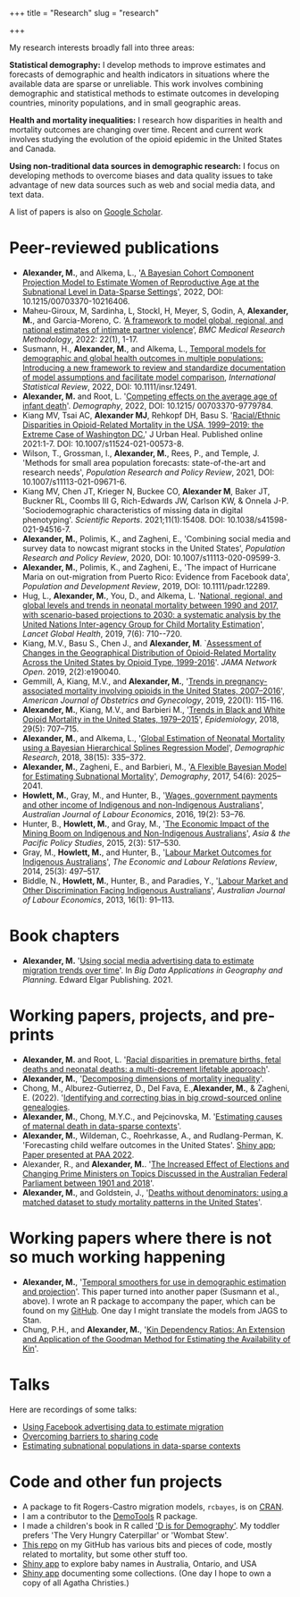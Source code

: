 +++
title = "Research"
slug = "research"

+++


My research interests broadly fall into three areas:

__Statistical demography:__ I develop methods to improve estimates and forecasts of demographic and health indicators in situations where the available data are sparse or unreliable. This work involves combining demographic and statistical methods to estimate outcomes in developing countries, minority populations, and in small geographic areas. 

__Health and mortality inequalities:__ I research how disparities in health and mortality outcomes are changing over time. Recent and current work involves studying the evolution of the opioid epidemic in the United States and Canada. 

__Using non-traditional data sources in demographic research:__ I focus on developing methods to overcome biases and data quality issues to take advantage of new data sources such as web and social media data, and text data. 

A list of papers is also on [Google Scholar](https://scholar.google.ca/citations?user=EoBHlPQAAAAJ&hl=en&authuser=1). 


# Peer-reviewed publications
- **Alexander, M.**, and Alkema, L., '[A Bayesian Cohort Component Projection Model to Estimate Women of Reproductive Age at the Subnational Level in Data-Sparse Settings](https://read.dukeupress.edu/demography/article/59/5/1713/318087/A-Bayesian-Cohort-Component-Projection-Model-to)', 2022, DOI: 10.1215/00703370-10216406.
- Maheu-Giroux, M, Sardinha, L, Stockl, H, Meyer, S, Godin, A, **Alexander, M.**, and Garcia-Moreno, C. ‘[A framework to model global, regional, and national estimates of intimate partner violence](https://www.medrxiv.org/content/10.1101/2020.11.19.20235101v1)’, *BMC Medical Research Methodology*, 2022: 22(1), 1-17.
- Susmann, H., **Alexander, M.**, and Alkema, L., [Temporal models for demographic and global health outcomes in multiple populations: Introducing a new framework to review and standardize documentation of model assumptions and facilitate model comparison](https://onlinelibrary.wiley.com/doi/10.1111/insr.12491), *International Statistical Review*, 2022, DOI: 10.1111/insr.12491.
- **Alexander, M.** and Root, L. '[Competing effects on the average age of infant death](https://read.dukeupress.edu/demography/article/doi/10.1215/00703370-9779784/294667/Competing-Effects-on-the-Average-Age-of-Infant)'. *Demography*, 2022, DOI: 10.1215/ 00703370-9779784.
- Kiang MV, Tsai AC, **Alexander MJ**, Rehkopf DH, Basu S. '[Racial/Ethnic Disparities in Opioid-Related Mortality in the USA, 1999–2019: the Extreme Case of Washington DC.](https://pubmed.ncbi.nlm.nih.gov/34664185/)' J Urban Heal. Published online 2021:1-7. DOI: 10.1007/s11524-021-00573-8.
- Wilson, T., Grossman, I., **Alexander, M.**, Rees, P., and Temple, J. 'Methods for small area population forecasts: state-of-the-art and research needs', *Population Research and Policy Review*, 2021, DOI: 10.1007/s11113-021-09671-6.
- Kiang MV, Chen JT, Krieger N, Buckee CO, **Alexander M**, Baker JT, Buckner RL, Coombs III G, Rich-Edwards JW, Carlson KW, & Onnela J-P. 'Sociodemographic characteristics of missing data in digital phenotyping'. *Scientific Reports*. 2021;11(1):15408. DOI: 10.1038/s41598-021-94516-7.
- **Alexander, M.**, Polimis, K., and Zagheni, E., 'Combining social media and survey data to nowcast migrant stocks in the United States', *Population Research and Policy Review*, 2020, DOI: 10.1007/s11113-020-09599-3.
- **Alexander, M.**, Polimis, K., and Zagheni, E., 'The impact of Hurricane Maria on out-migration from Puerto Rico: Evidence from Facebook data', *Population and Development Review*, 2019, DOI:  10.1111/padr.12289.  
- Hug, L., **Alexander, M.**, You, D., and Alkema, L. '[National, regional, and global levels and trends in neonatal mortality between 1990 and 2017, with scenario-based projections to 2030: a systematic analysis by the United Nations Inter-agency Group for Child Mortality Estimation](https://www.thelancet.com/journals/langlo/article/PIIS2214-109X(19)30163-9/fulltext)', *Lancet Global Health*, 2019, 7(6): 710--720. 
- Kiang, M.V., Basu S., Chen J., and **Alexander, M**. `[Assessment of Changes in the Geographical Distribution of Opioid-Related Mortality Across the United States by Opioid Type, 1999-2016](https://jamanetwork.com/journals/jamanetworkopen/fullarticle/2725487)'. *JAMA Network Open*. 2019, 2(2):e190040.
- Gemmill, A, Kiang, M.V., and **Alexander, M.**, '[Trends in pregnancy-associated mortality involving opioids in the United States, 2007–2016](https://www.ajog.org/article/S0002-9378(18)30820-2/fulltext)', *American Journal of Obstetrics and Gynecology*, 2019, 220(1): 115-116.
- **Alexander, M.**, Kiang, M.V., and Barbieri M., '[Trends in Black and White Opioid Mortality in the United States, 1979–2015](https://journals.lww.com/epidem/Fulltext/2018/09000/Trends_in_Black_and_White_Opioid_Mortality_in_the.16.aspx)', *Epidemiology*, 2018, 29(5): 707–715.
- **Alexander, M.**, and Alkema, L., '[Global Estimation of Neonatal Mortality using a Bayesian Hierarchical Splines Regression Model](https://www.demographic-research.org/volumes/vol38/15/default.htm)', *Demographic Research*, 2018, 38(15): 335–372.
- **Alexander, M.**, Zagheni, E., and Barbieri, M., '[A Flexible Bayesian Model for Estimating Subnational Mortality](https://link.springer.com/article/10.1007/s13524-017-0618-7)', *Demography*, 2017, 54(6): 2025–2041.
- **Howlett, M.**, Gray, M., and Hunter, B., '[Wages, government payments and other income of Indigenous and non-Indigenous Australians](https://search.informit.com.au/documentSummary;dn=535565937100039;res=IELAPA)', *Australian Journal of Labour Economics*, 2016, 19(2): 53–76.
- Hunter, B., **Howlett, M.**, and Gray, M., '[The Economic Impact of the Mining Boom on Indigenous and Non-Indigenous Australians](https://openresearch-repository.anu.edu.au/handle/1885/147842)', *Asia & the Pacific Policy Studies*, 2015, 2(3): 517–530.
- Gray, M., **Howlett, M.**, and Hunter, B., '[Labour Market Outcomes for Indigenous Australians](https://journals.sagepub.com/doi/abs/10.1177/1035304614545943)', *The Economic and Labour Relations Review*, 2014, 25(3): 497–517.
- Biddle, N., **Howlett, M.**, Hunter, B., and Paradies, Y., '[Labour Market and Other Discrimination Facing Indigenous Australians](https://search.informit.com.au/documentSummary;dn=363028735038386;res=IELBus)', *Australian Journal of Labour Economics*, 2013, 16(1): 91–113.

# Book chapters
- **Alexander, M.**  '[Using social media advertising data to estimate migration trends over time](https://www.elgaronline.com/view/edcoll/9781789909784/9781789909784.00007.xml)'. In *Big Data Applications in Geography and Planning*. Edward Elgar Publishing. 2021.


# Working papers, projects, and pre-prints
- **Alexander, M.** and Root, L. '[Racial disparities in premature births, fetal deaths and neonatal deaths: a multi-decrement lifetable approach](/pdf/paa2023.pdf)'. 
- **Alexander, M.**, '[Decomposing dimensions of mortality inequality](https://osf.io/preprints/socarxiv/uqwxj)'.
- Chong, M., Alburez-Gutierrez, D., Del Fava, E.,**Alexander, M.**, \& Zagheni, E. (2022). '[Identifying and correcting bias in big crowd-sourced online genealogies](https://www.demogr.mpg.de/papers/working/wp-2022-005.pdf).
- **Alexander, M.**, Chong, M.Y.C., and Pejcinovska, M. '[Estimating causes of maternal death in data-sparse contexts](https://arxiv.org/abs/2101.05240)'.
- **Alexander, M.**, Wildeman, C., Roehrkasse, A., and Rudlang-Perman, K. 'Forecasting child welfare outcomes in the United States'. [Shiny app](https://monica-alexander.shinyapps.io/foster_care/); [Paper presented at PAA 2022](/pdf/fc_paa.pdf).
- Alexander, R., and **Alexander, M.**. '[The Increased Effect of Elections and Changing Prime Ministers on Topics Discussed in the Australian Federal Parliament between 1901 and 2018](https://arxiv.org/abs/2111.09299)'.
- **Alexander, M.**, and Goldstein, J., '[Deaths without denominators: using a matched dataset to study mortality patterns in the United States](https://osf.io/preprints/socarxiv/q79ye/)'.


# Working papers where there is not so much working happening
- **Alexander, M.**, '[Temporal smoothers for use in demographic estimation and projection](/pdf/temporal_smoothing.pdf)'. This paper turned into another paper (Susmann et al., above). I wrote an R package to accompany the paper, which can be found on my [GitHub](https://github.com/MJAlexander/distortr). One day I might translate the models from JAGS to Stan.
- Chung, P.H., and **Alexander, M.**, '[Kin Dependency Ratios: An Extension and Application of the Goodman Method for Estimating the Availability of Kin](https://p-chung.com/paa/2019/abstract/)'.


# Talks

Here are recordings of some talks: 

- [Using Facebook advertising data to estimate migration](https://www.youtube.com/watch?v=xM1vf_KT76g)
- [Overcoming barriers to sharing code](https://www.youtube.com/watch?v=yvM2C6aZ94k)
- [Estimating subnational populations in data-sparse contexts](https://www.youtube.com/watch?v=OyDEfGfDoCo&feature=youtu.be)


# Code and other fun projects

- A package to fit Rogers-Castro migration models, `rcbayes`, is on [CRAN](https://cran.uib.no/web/packages/rcbayes/index.html). 
- I am a contributor to the [DemoTools](https://timriffe.github.io/DemoTools/) R package.
- I made a children's book in R called ['D is for Demography'](https://github.com/MJAlexander/d_is_for_demography). My toddler prefers 'The Very Hungry Caterpillar' or 'Wombat Stew'.
- [This repo](https://github.com/MJAlexander/states-mortality) on my GitHub has various bits and pieces of code, mostly related to mortality, but some other stuff too. 
- [Shiny app](https://monica-alexander.shinyapps.io/babynames_app/) to explore baby names in Australia, Ontario, and USA
- [Shiny app](https://monica-alexander.shinyapps.io/collections/) documenting some collections. (One day I hope to own a copy of all Agatha Christies.)



